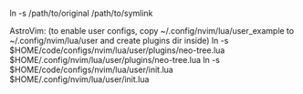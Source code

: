 ln -s /path/to/original /path/to/symlink

AstroVim:
(to enable user configs, copy ~/.config/nvim/lua/user_example to ~/.config/nvim/lua/user and create plugins dir inside)
ln -s $HOME/code/configs/nvim/lua/user/plugins/neo-tree.lua $HOME/.config/nvim/lua/user/plugins/neo-tree.lua
ln -s $HOME/code/configs/nvim/lua/user/init.lua $HOME/.config/nvim/lua/user/init.lua
